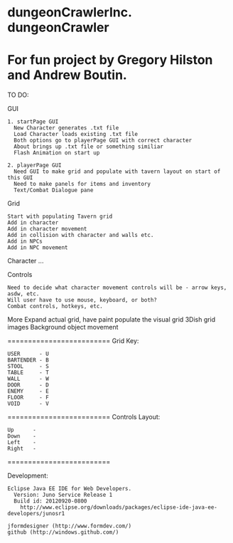 dungeonCrawlerInc.
dungeonCrawler
=========================
For fun project by Gregory Hilston and Andrew Boutin. 
=========================
TO DO:

  GUI
  
    1. startPage GUI
      New Character generates .txt file
      Load Character loads existing .txt file
      Both options go to playerPage GUI with correct character
      About brings up .txt file or something similiar
      Flash Animation on start up
      
    2. playerPage GUI
      Need GUI to make grid and populate with tavern layout on start of this GUI
      Need to make panels for items and inventory
      Text/Combat Dialogue pane

  Grid
  
    Start with populating Tavern grid
    Add in character
    Add in character movement
    Add in collision with character and walls etc.
    Add in NPCs
    Add in NPC movement
    
  Character
    ...
    
  Controls
  
    Need to decide what character movement controls will be - arrow keys, asdw, etc.
    Will user have to use mouse, keyboard, or both?
    Combat controls, hotkeys, etc.
    
  More
    Expand actual grid, have paint populate the visual grid
    3Dish grid images
    Background object movement

=========================
Grid Key:

    USER      - U
    BARTENDER - B
    STOOL     - S
    TABLE     - T
    WALL      - W
    DOOR      - D
    ENEMY     - E
    FLOOR     - F
    VOID      - V
  
=========================
Controls Layout:

    Up      - 
    Down    - 
    Left    - 
    Right   - 
    
=========================

Development:
  
    Eclipse Java EE IDE for Web Developers.
      Version: Juno Service Release 1
      Build id: 20120920-0800
        http://www.eclipse.org/downloads/packages/eclipse-ide-java-ee-developers/junosr1
    
    jformdesigner (http://www.formdev.com/)
    github (http://windows.github.com/)
